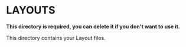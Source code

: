 # LAYOUTS

**This directory is required, you can delete it if you don't want to use it.**

This directory contains your Layout files.
